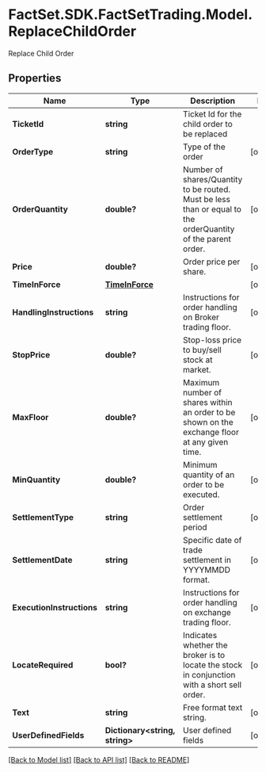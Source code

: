 # FactSet.SDK.FactSetTrading.Model.ReplaceChildOrder
Replace Child Order

## Properties

Name | Type | Description | Notes
------------ | ------------- | ------------- | -------------
**TicketId** | **string** | Ticket Id for the child order to be replaced | 
**OrderType** | **string** | Type of the order | [optional] 
**OrderQuantity** | **double?** | Number of shares/Quantity to be routed. Must be less than or equal to the orderQuantity of the parent order. | [optional] 
**Price** | **double?** | Order price per share. | [optional] 
**TimeInForce** | [**TimeInForce**](TimeInForce.md) |  | [optional] 
**HandlingInstructions** | **string** | Instructions for order handling on Broker trading floor. | [optional] 
**StopPrice** | **double?** | Stop-loss price to buy/sell stock at market. | [optional] 
**MaxFloor** | **double?** | Maximum number of shares within an order to be shown on the exchange floor at any given time. | [optional] 
**MinQuantity** | **double?** | Minimum quantity of an order to be executed. | [optional] 
**SettlementType** | **string** | Order settlement period | [optional] 
**SettlementDate** | **string** | Specific date of trade settlement in YYYYMMDD format. | [optional] 
**ExecutionInstructions** | **string** | Instructions for order handling on exchange trading floor. | [optional] 
**LocateRequired** | **bool?** | Indicates whether the broker is to locate the stock in conjunction with a short sell order. | [optional] 
**Text** | **string** | Free format text string. | [optional] 
**UserDefinedFields** | **Dictionary&lt;string, string&gt;** | User defined fields | [optional] 

[[Back to Model list]](../README.md#documentation-for-models) [[Back to API list]](../README.md#documentation-for-api-endpoints) [[Back to README]](../README.md)


